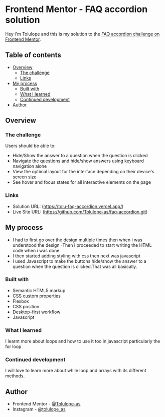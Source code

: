 # Frontend Mentor - FAQ accordion solution

Hey i'm Tolulope and this is my solution to the [FAQ accordion challenge on Frontend Mentor](https://www.frontendmentor.io/challenges/faq-accordion-wyfFdeBwBz).

## Table of contents

- [Overview](#overview)
  - [The challenge](#the-challenge)
  - [Links](#links)
- [My process](#my-process)
  - [Built with](#built-with)
  - [What I learned](#what-i-learned)
  - [Continued development](#continued-development)
- [Author](#author)


## Overview

### The challenge

Users should be able to:

- Hide/Show the answer to a question when the question is clicked
- Navigate the questions and hide/show answers using keyboard navigation alone
- View the optimal layout for the interface depending on their device's screen size
- See hover and focus states for all interactive elements on the page



### Links

- Solution URL: (https://tolu-faq-accordion.vercel.app/)
- Live Site URL: (https://github.com/Tolulope-as/faq-accordion.git)

## My process
- I had to first go over the design multiple times then when i was understood the design
-Then i proceeded to start writing the HTML code when i was done
- I then started adding styling with css then next was javascript
- I used Javascript to make the buttons hide/show the answer to a question when the question is clicked.That was all basically.

### Built with

- Semantic HTML5 markup
- CSS custom properties
- Flexbox
- CSS position
- Desktop-first workflow
- Javascript

### What I learned
I learnt more about loops and how to use it too in javascript particularly the for loop

### Continued development
I will love to learn more about while loop and arrays with its different methods.

## Author

- Frontend Mentor - [@Tolulope-as](https://www.frontendmentor.io/profile/Tolulope-as)
- Instagram - [@tolulope_as](https://www.twitter.com/tolulope_as)

